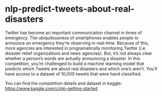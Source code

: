 # nlp-predict-tweets-about-real-disasters
Twitter has become an important communication channel in times of emergency. The ubiquitousness of smartphones enables people to announce an emergency they’re observing in real-time. Because of this, more agencies are interested in programatically monitoring Twitter (i.e. disaster relief organizations and news agencies). But, it’s not always clear whether a person’s words are actually announcing a disaster. In this competition, you’re challenged to build a machine learning model that predicts which Tweets are about real disasters and which one’s aren’t. You’ll have access to a dataset of 10,000 tweets that were hand classified. 

You can find the competition details and dataset in kaggle: https://www.kaggle.com/c/nlp-getting-started
